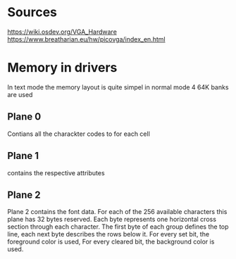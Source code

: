 # Sources 

https://wiki.osdev.org/VGA_Hardware
https://www.breatharian.eu/hw/picovga/index_en.html

# Memory in drivers

In text mode the memory layout is quite simpel in normal mode 4 64K banks are used
## Plane 0 

Contians all the charackter codes to for each cell

## Plane 1 
contains the respective attributes

## Plane 2 
Plane 2 contains the font data. For each of the 256 available characters this plane has 32 bytes reserved. Each byte represents one horizontal cross section through each character. The first byte of each group defines the top line, each next byte describes the rows below it. For every set bit, the foreground color is used, For every cleared bit, the background color is used. 

